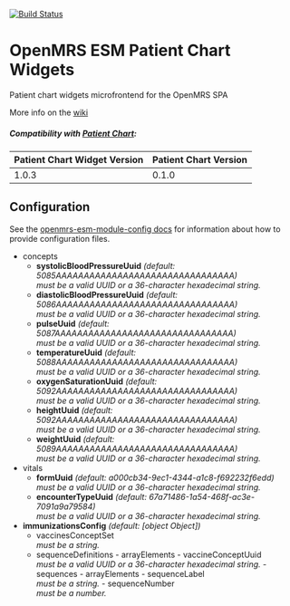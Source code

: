 [![Build Status](https://travis-ci.org/openmrs/openmrs-esm-patient-chart-widgets.svg?branch=master)](https://travis-ci.org/openmrs/openmrs-esm-patient-chart-widgets)

# OpenMRS ESM Patient Chart Widgets

Patient chart widgets microfrontend for the OpenMRS SPA

More info on the [wiki][]

[wiki]: https://wiki.openmrs.org/display/projects/openmrs-esm-patient-chart

##### Compatibility with [Patient Chart](https://github.com/openmrs/openmrs-esm-patient-chart):

| Patient Chart Widget Version | Patient Chart Version |
| ---------------------------- | --------------------- |
| 1.0.3                        | 0.1.0                 |

## Configuration

<!-- GENERATED BY OPENMRS CONFIG CLI -->

See the [openmrs-esm-module-config docs](https://github.com/openmrs/openmrs-esm-module-config#openmrs-esm-module-config)
for information about how to provide configuration files.

- concepts
  - **systolicBloodPressureUuid** _(default: 5085AAAAAAAAAAAAAAAAAAAAAAAAAAAAAAAA)_\
    _must be a valid UUID or a 36-character hexadecimal string._
  - **diastolicBloodPressureUuid** _(default: 5086AAAAAAAAAAAAAAAAAAAAAAAAAAAAAAAA)_\
    _must be a valid UUID or a 36-character hexadecimal string._
  - **pulseUuid** _(default: 5087AAAAAAAAAAAAAAAAAAAAAAAAAAAAAAAA)_\
    _must be a valid UUID or a 36-character hexadecimal string._
  - **temperatureUuid** _(default: 5088AAAAAAAAAAAAAAAAAAAAAAAAAAAAAAAA)_\
    _must be a valid UUID or a 36-character hexadecimal string._
  - **oxygenSaturationUuid** _(default: 5092AAAAAAAAAAAAAAAAAAAAAAAAAAAAAAAA)_\
    _must be a valid UUID or a 36-character hexadecimal string._
  - **heightUuid** _(default: 5092AAAAAAAAAAAAAAAAAAAAAAAAAAAAAAAA)_\
    _must be a valid UUID or a 36-character hexadecimal string._
  - **weightUuid** _(default: 5089AAAAAAAAAAAAAAAAAAAAAAAAAAAAAAAA)_\
    _must be a valid UUID or a 36-character hexadecimal string._
- vitals
  - **formUuid** _(default: a000cb34-9ec1-4344-a1c8-f692232f6edd)_\
    _must be a valid UUID or a 36-character hexadecimal string._
  - **encounterTypeUuid** _(default: 67a71486-1a54-468f-ac3e-7091a9a79584)_\
    _must be a valid UUID or a 36-character hexadecimal string._
- **immunizationsConfig** _(default: [object Object])_
  - vaccinesConceptSet\
    _must be a string._
  - sequenceDefinitions - arrayElements - vaccineConceptUuid\
     _must be a valid UUID or a 36-character hexadecimal string._ - sequences - arrayElements - sequenceLabel\
     _must be a string._ - sequenceNumber\
     _must be a number._
    <!-- END OF GENERATED -->
